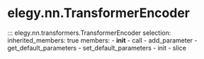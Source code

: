 
# elegy.nn.TransformerEncoder

::: elegy.nn.transformers.TransformerEncoder
    selection:
        inherited_members: true
        members:
            - __init__
            - call
            - add_parameter
            - get_default_parameters
            - set_default_parameters
            - init
            - slice
        
